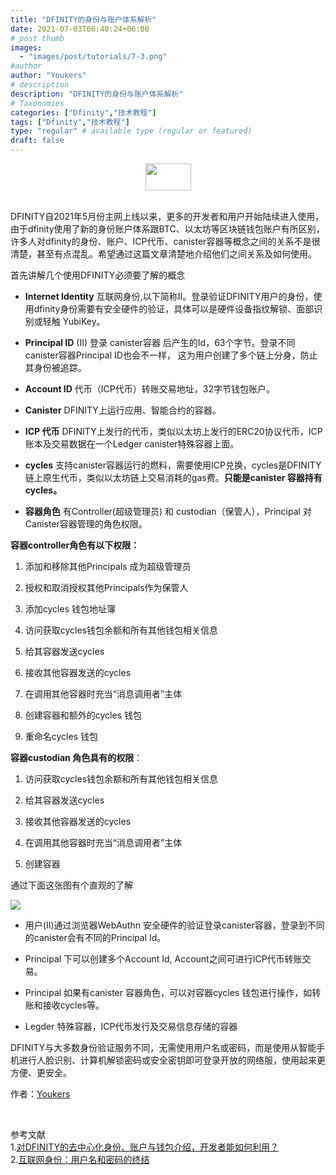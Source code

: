 ```yaml
---
title: "DFINITY的身份与账户体系解析"
date: 2021-07-03T06:40:24+06:00
# post thumb
images:
  - "images/post/tutorials/7-3.png"
#author
author: "Youkers"
# description
description: "DFINITY的身份与账户体系解析"
# Taxonomies
categories: ["Dfinity","技术教程"]
tags: ["Dfinity","技术教程"]
type: "regular" # available type (regular or featured)
draft: false
---
```


<center>
<img width = '73' height ='43' src ="https://mmbiz.qpic.cn/mmbiz_png/JUK5MT24wzPv13Yhx8f5HJdwqvg2haiahIxicsicYmwiczfL8icRSkwiaMDaRlXa0EWLOoItTxEum6jIap192uvV6W4g/640?wx_fmt=png"/>
</center>
<br>

DFINITY自2021年5月份主网上线以来，更多的开发者和用户开始陆续进入使用，由于dfinity使用了新的身份账户体系跟BTC、以太坊等区块链钱包账户有所区别，许多人对dfinity的身份、账户、ICP代币、canister容器等概念之间的关系不是很清楚，甚至有点混乱。希望通过这篇文章清楚地介绍他们之间关系及如何使用。

首先讲解几个使用DFINITY必须要了解的概念

-  **Internet Identity** 互联网身份,以下简称II。登录验证DFINITY用户的身份，使用dfinity身份需要有安全硬件的验证，具体可以是硬件设备指纹解锁、面部识别或轻触 YubiKey。

- **Principal ID**  (II) 登录 canister容器 后产生的Id，63个字节。登录不同canister容器Principal ID也会不一样， 这为用户创建了多个链上分身，防止其身份被追踪。

- **Account ID**  代币（ICP代币）转账交易地址，32字节钱包账户。

- **Canister**   DFINITY上运行应用、智能合约的容器。

- **ICP 代币**   DFINITY上发行的代币，类似以太坊上发行的ERC20协议代币，ICP账本及交易数据在一个Ledger canister特殊容器上面。

- **cycles**  支持canister容器运行的燃料，需要使用ICP兑换，cycles是DFINITY链上原生代币，类似以太坊链上交易消耗的gas费。**只能是canister 容器持有cycles。**

- **容器角色**   有Controller(超级管理员) 和 custodian（保管人），Principal 对Canister容器管理的角色权限。

**容器controller角色有以下权限：**

1. 添加和移除其他Principals 成为超级管理员

2. 授权和取消授权其他Principals作为保管人

3. 添加cycles 钱包地址簿

4. 访问获取cycles钱包余额和所有其他钱包相关信息

5. 给其容器发送cycles

6. 接收其他容器发送的cycles

7. 在调用其他容器时充当“消息调用者”主体

8. 创建容器和额外的cycles 钱包

9. 重命名cycles 钱包

**容器custodian 角色具有的权限**：

1. 访问获取cycles钱包余额和所有其他钱包相关信息

2. 给其容器发送cycles

3. 接收其他容器发送的cycles

4. 在调用其他容器时充当“消息调用者”主体

5. 创建容器



通过下面这张图有个直观的了解

![](/images/post/tutorials/7-3-1.png)



- 用户(II)通过浏览器WebAuthn 安全硬件的验证登录canister容器，登录到不同的canister会有不同的Principal Id。

- Principal 下可以创建多个Account Id, Account之间可进行ICP代币转账交易。

- Principal 如果有canister 容器角色，可以对容器cycles 钱包进行操作，如转账和接收cycles等。

- Legder 特殊容器，ICP代币发行及交易信息存储的容器

DFINITY与大多数身份验证服务不同，无需使用用户名或密码，而是使用从智能手机进行人脸识别、计算机解锁密码或安全密钥即可登录开放的网络服，使用起来更方便、更安全。

作者：[Youkers](/author/youkers)

<br>

参考文献
<br>
1.[对DFINITY的去中心化身份、账户与钱包介绍，开发者能如何利用？](https://mp.weixin.qq.com/s/qR1e0xmb31yQeahKZexhNQ)
<br>
2.[互联网身份：用户名和密码的终结](https://mp.weixin.qq.com/s/QVXO20q0r7grMsB-cCUZRg) 

